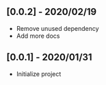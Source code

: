 ## [0.0.2] - 2020/02/19

* Remove unused dependency
* Add more docs


## [0.0.1] - 2020/01/31

* Initialize project
